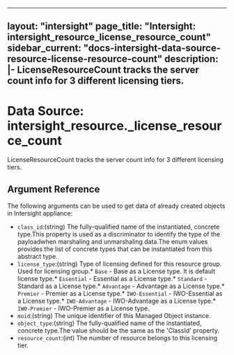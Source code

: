 
---
layout: "intersight"
page_title: "Intersight: intersight_resource_license_resource_count"
sidebar_current: "docs-intersight-data-source-resource-license-resource-count"
description: |-
LicenseResourceCount tracks the server count info for 3 different licensing tiers.
---

# Data Source: intersight_resource._license_resource_count
LicenseResourceCount tracks the server count info for 3 different licensing tiers.
## Argument Reference
The following arguments can be used to get data of already created objects in Intersight appliance:
* `class_id`:(string) The fully-qualified name of the instantiated, concrete type.This property is used as a discriminator to identify the type of the payloadwhen marshaling and unmarshaling data.The enum values provides the list of concrete types that can be instantiated from this abstract type. 
* `license_type`:(string) Type of licensing defined for this resource group. Used for licensing group.* `Base` - Base as a License type. It is default license type.* `Essential` - Essential as a License type.* `Standard` - Standard as a License type.* `Advantage` - Advantage as a License type.* `Premier` - Premier as a License type.* `IWO-Essential` - IWO-Essential as a License type.* `IWO-Advantage` - IWO-Advantage as a License type.* `IWO-Premier` - IWO-Premier as a License type. 
* `moid`:(string) The unique identifier of this Managed Object instance. 
* `object_type`:(string) The fully-qualified name of the instantiated, concrete type.The value should be the same as the 'ClassId' property. 
* `resource_count`:(int) The number of resource belongs to this licensing tier. 
